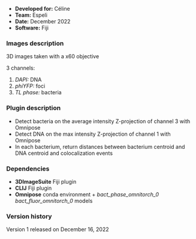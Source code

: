 * **Developed for:** Céline
* **Team:** Espeli
* **Date:** December 2022
* **Software:** Fiji


### Images description

3D images taken with a x60 objective

3 channels:
  1. *DAPI:* DNA
  2. *phiYFP:* foci
  3. *TL phase:* bacteria

### Plugin description

* Detect bacteria on the average intensity Z-projection of channel 3 with Omnipose
* Detect DNA on the max intensity Z-projection of channel 1 with Omnipose
* In each bacterium, return distances between bacterium centroid and DNA centroid and colocalization events


### Dependencies

* **3DImageSuite** Fiji plugin
* **CLIJ** Fiji plugin
* **Omnipose** conda environment + *bact_phase_omnitorch_0* *bact_fluor_omnitorch_0* models

### Version history

Version 1 released on December 16, 2022

